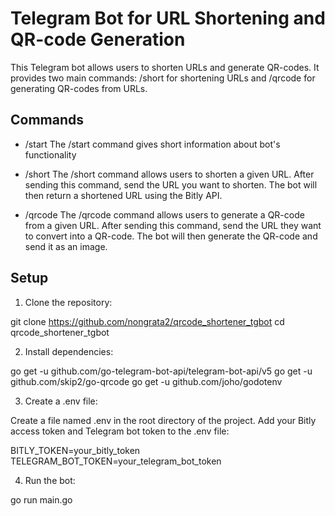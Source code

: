 # Telegram Bot for URL Shortening and QR-code Generation
This Telegram bot allows users to shorten URLs and generate QR-codes. It provides two main commands: /short for shortening URLs and /qrcode for generating QR-codes from URLs.

## Commands

- /start
The /start command gives short information about bot's functionality

- /short
The /short command allows users to shorten a given URL. After sending this command, send the URL you want to shorten. The bot will then return a shortened URL using the Bitly API.

- /qrcode
The /qrcode command allows users to generate a QR-code from a given URL. After sending this command, send the URL they want to convert into a QR-code. The bot will then generate the QR-code and send it as an image.

## Setup

1. Clone the repository:

git clone https://github.com/nongrata2/qrcode_shortener_tgbot
cd qrcode_shortener_tgbot

2. Install dependencies:

go get -u github.com/go-telegram-bot-api/telegram-bot-api/v5
go get -u github.com/skip2/go-qrcode
go get -u github.com/joho/godotenv

3. Create a .env file:

Create a file named .env in the root directory of the project.
Add your Bitly access token and Telegram bot token to the .env file:

BITLY_TOKEN=your_bitly_token
TELEGRAM_BOT_TOKEN=your_telegram_bot_token

4. Run the bot:

go run main.go